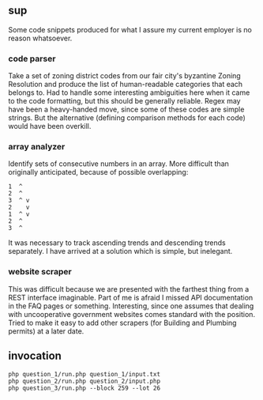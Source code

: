## sup

Some code snippets produced for what I assure my current employer is no reason whatsoever.

### code parser

Take a set of zoning district codes from our fair city's byzantine Zoning Resolution and produce the
list of human-readable categories that each belongs to.
Had to handle some interesting ambiguities here when it came to the code formatting, but this should
be generally reliable. Regex may have been a heavy-handed move, since some of these codes are simple
strings. But the alternative (defining comparison methods for each code) would have been overkill.

### array analyzer

Identify sets of consecutive numbers in an array.
More difficult than originally anticipated, because of possible overlapping:

    1  ^
    2  ^
    3  ^ v
    2    v
    1  ^ v
    2  ^
    3  ^

It was necessary to track ascending trends and descending trends separately.
I have arrived at a solution which is simple, but inelegant.

### website scraper

This was difficult because we are presented with the farthest thing from a REST interface imaginable.
Part of me is afraid I missed API documentation in the FAQ pages or something.
Interesting, since one assumes that dealing with uncooperative government websites comes standard
with the position.
Tried to make it easy to add other scrapers (for Building and Plumbing permits) at a later date.

## invocation
    php question_1/run.php question_1/input.txt
    php question_2/run.php question_2/input.php
    php question_3/run.php --block 259 --lot 26

